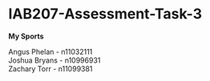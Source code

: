 # IAB207-Assessment-Task-3
**My Sports**  

Angus Phelan - n11032111  
Joshua Bryans - n10996931    
Zachary Torr - n11099381
